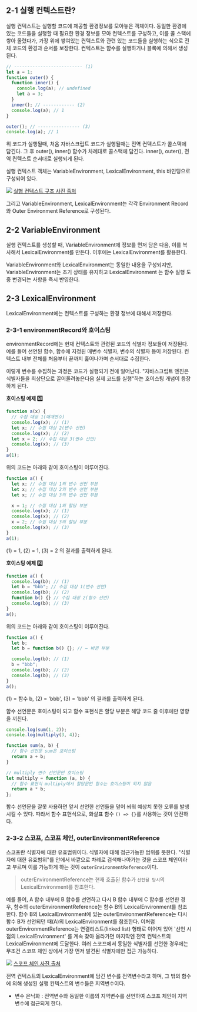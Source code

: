 ## 2-1 실행 컨텍스트란?

실행 컨텍스트는 실행할 코드에 제공할 환경정보를 모아놓은 객체이다.
동일한 환경에 있는 코드들을 실행할 때 필요한 환경 정보를 모아 컨텍스트를 구성하고, 이를 콜 스택에 쌓아 올렸다가, 가장 위에 쌓여있는 컨텍스트와 관련 있는 코드들을 실행하는 식으로 전체 코드의 환경과 순서를 보장한다.
컨텍스트는 함수를 실행하거나 블록에 의해서 생성된다.

```js
// -------------------------- (1)
let a = 1;
function outer() {
  function inner() {
    console.log(a); // undefined
    let a = 3;
  }
  inner(); // ------------ (2)
  console.log(a); // 1
}

outer(); // ---------------- (3)
console.log(a); // 1
```

위 코드가 실행될때, 처음 자바스크립트 코드가 실행될때는 전역 컨텍스트가 콜스택에 담긴다. 그 후 outer(), inner() 함수가 차례대로 콜스택에 담긴다. inner(), outer(), 전역 컨텍스트 순서대로 실행되게 된다.

실행 컨텍스트 객체는 VariableEnvironment, LexicalEnvironment, this 바인딩으로 구성되어 있다.

![](https://velog.velcdn.com/images/soy0830/post/1f01537b-14a1-446f-9563-254dc24b070b/image.png)
[실행 컨텍스트 구조 사진 출처](https://reese-dev.netlify.app/javascript/execution-context/)

그리고 VariableEnvironment, LexicalEnvironment는 각각 Environment Record와 Outer Environment Reference로 구성된다.

## 2-2 VariableEnvironment

실행 컨텍스트를 생성할 때, VariableEnvironment에 정보를 먼저 담은 다음, 이를 복사해서 LexicalEnvironment를 만든다. 이후에는 LexicalEnvironment를 활용한다.

VariableEnvironment와 LexicalEnvironment는 동일한 내용을 구성되지만, VariableEnvironment는 초기 상태를 유지하고 LexicalEnvironment 는 함수 실행 도중 변경되는 사항을 즉시 반영한다.

## 2-3 LexicalEnvironment

LexicalEnvironment에는 컨텍스트를 구성하는 환경 정보에 대해서 저장한다.

### 2-3-1 environmentRecord와 호이스팅

environmentRecord에는 현재 컨텍스트와 관련된 코드의 식별자 정보들이 저장된다. 예를 들어 선언된 함수, 함수에 지정된 매변수 식별자, 변수의 식별자 등이 저장된다. 컨텍스트 내부 전체를 처음부터 끝까지 훑어나가며 순서대로 수집한다.

이렇게 변수를 수집하는 과정은 코드가 실행되기 전에 일어난다. "자바스크립트 엔진은 식별자들을 최상단으로 끌어올려놓은다음 실제 코드를 실행"하는 호이스팅 개념이 등장하게 된다.

**호이스팅 예제 1️⃣**

```js
function a(x) {
  // 수집 대상 1(매개변수)
  console.log(x); // (1)
  let x; // 수집 대상 2(변수 선언)
  console.log(x); // (2)
  let x = 2; // 수집 대상 3(변수 선언)
  console.log(x); // (3)
}
a(1);
```

위의 코드는 아래와 같이 호이스팅이 이루어진다.

```js
function a() {
  let x; // 수집 대상 1의 변수 선언 부분
  let x; // 수집 대상 2의 변수 선언 부분
  let x; // 수집 대상 3의 변수 선언 부분

  x = 1; // 수집 대상 1의 할당 부분
  console.log(x); // (1)
  console.log(x); // (2)
  x = 2; // 수집 대상 3의 할당 부분
  console.log(x); // (3)
}
a(1);
```

(1) = 1, (2) = 1, (3) = 2 의 결과를 출력하게 된다.

**호이스팅 예제 2️⃣**

```js
function a() {
  console.log(b); // (1)
  let b = "bbb"; // 수집 대상 1(변수 선언)
  console.log(b); // (2)
  function b() {} // 수집 대상 2(함수 선언)
  console.log(b); // (3)
}
a();
```

위의 코드는 아래와 같이 호이스팅이 이루어진다.

```js
function a() {
  let b;
  let b = function b() {}; // ← 바뀐 부분

  console.log(b); // (1)
  b = "bbb";
  console.log(b); // (2)
  console.log(b); // (3)
}
a();
```

(1) = 함수 b, (2) = 'bbb', (3) = 'bbb' 의 결과를 출력하게 된다.

함수 선언문은 호이스팅이 되고 함수 표현식은 할당 부분은 해당 코드 줄 이후에만 영향을 끼친다.

```js
console.log(sum(1, 2));
console.log(multiply(3, 4));

function sum(a, b) {
  // 함수 선언문 sum은 호이스팅
  return a + b;
}

// multiply 변수 선언문만 호이스팅
let multiply = function (a, b) {
  // 함수 표현식 multiply에서 할당문인 함수는 호이스팅이 되지 않음
  return a * b;
};
```

함수 선언문을 잘못 사용하면 앞서 선언한 선언들을 덮어 씌워 예상치 못한 오류를 발생시킬 수 있다.
따라서 함수 표현식으로, 화살표 함수 `() => {}`를 사용하는 것이 안전하다.

### 2-3-2 스코프, 스코프 체인, outerEnvironmentReference

스코프란 식별자에 대한 유효범위이다. 식별자에 대해 접근가능한 범위를 뜻한다.
"식별자에 대한 유효범위"를 안에서 바깥으로 차례로 검색해나아가는 것을 스코프 체인이라고 부르며 이를 가능하게 하는 것이 `outerEnvironmentReference`이다.

> outerEnvironmentReference는 현재 호출된 함수가 `선언될 당시`의 LexicalEnvironment를 참조한다.

예를 들어, A 함수 내부에 B 함수를 선언하고 다시 B 함수 내부에 C 함수를 선언한 경우, 함수의 outerEnvironmentReference는 함수 B의 LexicalEnvironment를 참조한다. 함수 B의 LexicalEnvironment에 있는 outerEnvironmentReference는 다시 함수 B가 선언되던 때(A)의 LexicalEnvironment를 참조한다.
이처럼 outerEnvironmentReference는 연결리스트(linked list) 형태로 이어져 있어 '선언 시점의 LexicalEnvironment' 를 계속 찾아 올라가면 마지막엔 전역 컨텍스트의 LexicalEnvironment에 도달한다.
여러 스코프에서 동일한 식별자를 선언한 경우에는 무조건 스코프 체인 상에서 가장 먼저 발견된 식별자에만 접근 가능하다.

![](https://velog.velcdn.com/images/soy0830/post/5b6e5b17-6145-4f5f-868d-317fb8a9687e/image.png)
[스코프 체인 사진 출처](https://velog.io/@bathingape/%EC%8A%A4%EC%BD%94%ED%94%84Scope%EC%99%80-%ED%81%B4%EB%A1%9C%EC%A0%80Closure-%EC%9D%B4%ED%95%B4)

전역 컨텍스트의 LexicalEnvironment에 담긴 변수를 전역변수라고 하며, 그 밖의 함수에 의해 생성된 실행 컨텍스트의 변수들은 지역변수이다.

- 변수 은닉화 : 전역변수와 동일한 이름의 지역변수를 선언하여 스코프 체인이 지역변수에 접근되게 한다.

